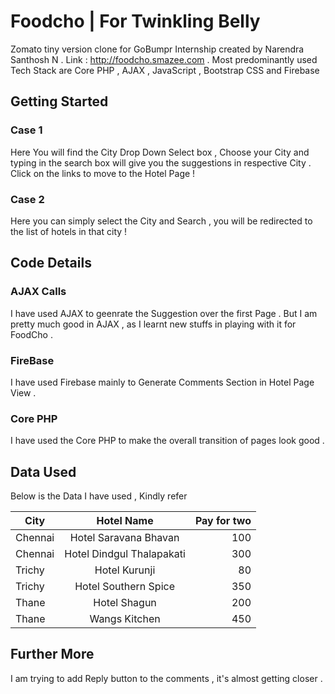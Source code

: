# Foodcho | For Twinkling Belly 

Zomato tiny version clone for GoBumpr Internship created by Narendra Santhosh N . Link : http://foodcho.smazee.com . Most predominantly used Tech Stack are Core PHP , AJAX , JavaScript , Bootstrap CSS and Firebase 

## Getting Started

### Case 1  

Here You will find the City Drop Down Select box , Choose your City and typing in the search box will give you the suggestions in respective City . Click on the links to move to the Hotel Page !

### Case 2

Here you can simply select the City and Search , you will be redirected to the list of hotels in that city !

## Code Details

### AJAX Calls

I have used AJAX to geenrate the Suggestion over the first Page . But I am pretty much good in AJAX , as I learnt new stuffs in playing with it for FoodCho .

### FireBase 

I have used Firebase mainly to Generate Comments Section in Hotel Page View .

### Core PHP

I have used the Core PHP to make the overall transition of pages look good .

## Data Used

Below is the Data I have used , Kindly refer

| City        | Hotel Name           | Pay for two  |
| ------------- |:-------------:| -----:|
| Chennai      | Hotel Saravana Bhavan | 100|
| Chennai     | Hotel Dindgul Thalapakati      |   300 |
| Trichy | Hotel Kurunji    |    80 |
| Trichy      | Hotel Southern Spice | 350 |
| Thane      | Hotel Shagun     |   200 |
| Thane | Wangs Kitchen    |    450 |




## Further More

I am trying to add Reply button to the comments , it's almost getting closer . 
